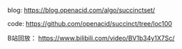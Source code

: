 blog: https://blog.openacid.com/algo/succinctset/

code: https://github.com/openacid/succinct/tree/loc100

B站回放： https://www.bilibili.com/video/BV1b34y1X7Sc/